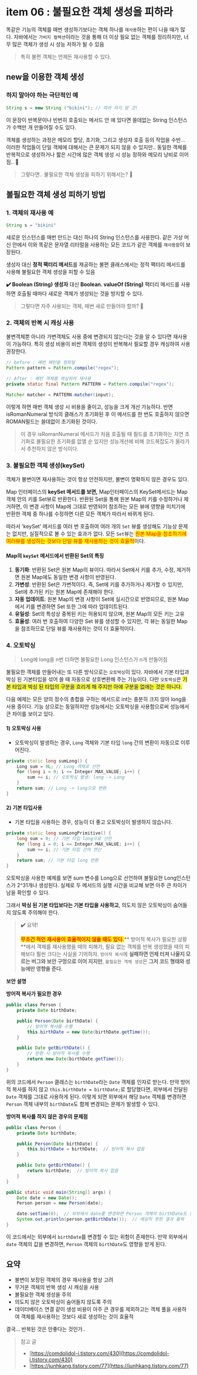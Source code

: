# item 06 : 불필요한 객체 생성을 피하라

똑같은 기능의 객체를 매번 생성하기보다는 객체 하나를 `재사용`하는 편이 나을 때가 많다. 자바에서는 `가비지 컬렉션`이라는 것을 통해 더 이상 필요 없는 객체를 정리하지만, 너무 많은 객체가 생성 시 성능 저하가 될 수 있음

> 특히 불편 객체는 언제든 재사용할 수 있다.

## new을 이용한 객체 생성

### 하지 말아야 하는 극단적인 예

```java
String s = new String ("bikini"); // 따라 하지 말 것!
```

이 문장이 반복문이나 빈번히 호출되는 메서드 안 에 있다면 쓸데없는 String 인스턴스가 수백만 개 만들어질 수도 있다.



객체를 생성하는 과정은 메모리 할당, 초기화, 그리고 생성자 호출 등의 작업을 수반... 이러한 작업들이 단일 객체에 대해서는 큰 문제가 되지 않을 수 있지만.. 동일한 객체를 반복적으로 생성하거나 짧은 시간에 많은 객체 생성 시 성능 정하와 메모리 낭비로 이어짐.. 🤨

> 그렇다면.. 불필요한 객체 생성을 피하기 위해서는? 🤔

## 불필요한 객체 생성 피하기 방법

### 1. 객체의 재사용 예

```java
String s = "bikini"
```

새로운 인스턴스를 매번 만드는 대신 하나의 String 인스턴스를 사용한다. 같은 가상 머신 안에서 이와 똑같은 문자열 리터럴을 사용하는 모든 코드가 같은 객체를 `재사용함`이 보장된다.

생성자 대신 **정적 팩터리 메서드**를 제공하는 불편 클래스에서는 정적 팩터리 메서드를 사용해 불필요한 객체 생성을 피할 수 있음

**✔️ Boolean (String) 생성자** 대신 **Boolean. valueOf (String)** 팩터리 메서드를 사용 하면 호출될 때마다 새로운 객체가 생성되는 것을 방지할 수 있다.

> 그렇다면 자주 사용되는 객체, 매번 새로 만들어야 할까? 🤔

### 2. 객체의 반복 시 캐싱 사용

불변객체뿐 아니라 가변객체도 사용 중에 변경되지 않는다는 것을 알 수 있다면 재사용이 가능하다. 특히 생성 비용이 비싼 객체의 생성이 반복해서 필요할 경우 캐싱하여 사용 권장한다.&#x20;

```java
// before : 매번 패턴을 컴파일
Pattern pattern = Pattern.compile("regex");

// After : 패턴 객체를 캐싱하여 재사용
private static final Pattern PATTERN = Pattern.compile("regex");

Matcher matcher = PATTERN.matcher(input);
```

이렇게 하면 매번 객체 생성 시 비용을 줄이고, 성능을 크게 개선 가능하다.  반면 isRomanNumeral 방식의 클래스가 초기화된 후 이 메서드를 한 번도 호출하지 않으면 ROMAN필드는 쓸데없이 초기화된 것이다.

> 이 경우 isRomanNumeral 메서드가 처음 호출될 때 필드를 초기화하는 지연 초기화로 불필요한 초기화를 없앨 순 있지만 성능개선에 비해 코드복잡도가 올라가서 추천하지 않은 방식이다.

### 3. 불필요한 객체 생성(keySet)

객체가 불변이면 재사용하는 것이 항상 안전하지만, 불변이 명확하지 않은 경우도 있다.&#x20;

Map 인터페이스의 **keySet 메서드를 보면,** Map인터페이스의 KeySet메서드는 Map 객체 안의 키를 Set뷰로 반환한다. 반환된 Set을 통해 원본 Map의 키를 수정하거나 제거하면, 이 변경 사항이 Map에 그대로 반영되어 참조하는 모든 뷰에 영향을 미치기에 반환한 객체 중 하나를 수정하면 다른 모든 객체가 따라서 바뀌게 된다.



따라서 'keySet' 메서드를 여러 번 호출하여 여러 개의 `Set` 뷰를 생성해도 기능상 문제는 없지만, 실질적으로 볼 수 있는 효과가 없다. 모든 `Set`뷰는 <mark style="color:red;">원본 Map을 참조하기에 여러뷰를 생성하는 것보다 단일 뷰를 재사용하는 것이 효율적</mark>이다.

#### Map의 `keySet` 메서드에서 반환된 Set의 특징

1. **동기화**: 반환된 Set은 원본 Map의 뷰이다. 따라서 Set에서 키를 추가, 수정, 제거하면 원본 Map에도 동일한 변경 사항이 반영된다.
2. **가변성**: 반환된 Set은 가변적이다. 즉, Set에 키를 추가하거나 제거할 수 있지만, Set에 추가된 키는 원본 Map에 존재해야 한다.
3. **자동 업데이트**: 원본 Map의 변경 사항이 Set에 실시간으로 반영되므로, 원본 Map에서 키를 변경하면 Set 또한 그에 따라 업데이트된다.
4. **유일성**: Set의 특성상 중복된 키는 허용되지 않으며, 원본 Map의 모든 키는 고유
5. **효율성**: 여러 번 호출하여 다양한 Set 뷰를 생성할 수 있지만, 각 뷰는 동일한 Map을 참조하므로 단일 뷰를 재사용하는 것이 더 효율적이다.

### 4. 오토박싱

> Long에 long을 n번 더하면 불필요한 Long 인스턴스가 n개 만들어짐

불필요한 객체를 만들어내는 또 다른 방식으로는 `오토박싱`이 있다. 자바에서 기본 타입과 박싱 된 기본타입을 섞어 쓸 때 자동으로 상호변환해 주는 기능이다. 다만 `오토박싱`은 <mark style="color:blue;">기본 타입과 박싱 된 타입의 구분을 흐리게 해 주지만 아얘 구분을 없애는 것은 아니다.</mark>

다음 예제는 모든 양의 정수의 총합을 구하는 메서드로 int는 충분히 크지 않아 long을 사용 중이다. 기능 상으로는 동일하지만 성능에서는 오토박싱을 사용함으로써 성능에서 큰 차이를 보이고 있다.

#### 1) 오토박싱 사용  <a href="#section-4" id="section-4"></a>

* 오토박싱이 발생하는 경우, `Long` 객체와 기본 타입 `long` 간의 변환이 자동으로 이루어진다.

```cpp
private static long sumLong() {
    Long sum = 0L; // Long 객체로 선언
    for (long i = 0; i <= Integer.MAX_VALUE; i++) {
        sum += i; // 오토박싱 발생: long -> Long
    }
    return sum; // Long -> long으로 변환
}
```

#### 2) 기본 타입사용 <a href="#section-5" id="section-5"></a>

* 기본 타입을 사용하는 경우, 성능이 더 좋고 오토박싱이 발생하지 않습니다.

```cpp
private static long sumLongPrimitive() {
    long sum = 0; // 기본 타입 long으로 선언
    for (long i = 0; i <= Integer.MAX_VALUE; i++) {
        sum += i; // 기본 타입 간의 연산
    }
    return sum; // 기본 타입 long 반환
}
```

오토박싱을 사용한 예제를 보면 sum 변수를 Long으로 선언하여 불필요한 Long인스턴스가 2^31개나 생성된다. 실제로 두 메서드의 실행 시간을 비교해 보면 아주 큰 차이가 남을 확인할 수 있다.

그래서 **박싱 된 기본 타입보다는 기본 타입을 사용하고**, 의도치 않은 오토박싱이 숨어들지 않도록 주의해야 한다.

> **✔️** 요약!&#x20;
>
> <mark style="color:red;">**무조건 적인 재사용이 효율적이지 않을 때도 있다.**</mark>** 방어적 복사가 필요한 상황**에서 객체를 재사용했을 때의 피해가, 필요 없는 객체를 반복 생성했을 때의 피해보다 훨씬 크다는 사실을 기억하자. `방어적 복사`에 **실패하면 언제 터져 나올지 모르는 버그와 보안 구멍으로 이어 지지만**, `불필요한 객체 생성`은 **그저 코드 형태와 성능에만 영향을 준다.**

**보안 설명**

**방어적 복사가 필요한 경우**

```java
public class Person {
    private Date birthDate;

    public Person(Date birthDate) {
        // 방어적 복사를 수행
        this.birthDate = new Date(birthDate.getTime());
    }

    public Date getBirthDate() {
        // 반환 시 방어적 복사를 수행
        return new Date(birthDate.getTime());
    }
}
```

위의 코드에서 `Person` 클래스는 `birthDate`라는 `Date` 객체를 인자로 받는다. 만약 방어적 복사를 하지 않고 `this.birthDate = birthDate;`로 할당했다면, 외부에서 전달된 `Date` 객체를 그대로 사용하게 된다. 이렇게 되면 외부에서 해당 `Date` 객체를 변경하면 `Person` 객체 내부의 `birthDate`도 함께 변경되는 문제가 발생할 수 있다.

**방어적 복사를 하지 않은 경우의 문제점**

```java
public class Person {
    private Date birthDate;

    public Person(Date birthDate) {
        this.birthDate = birthDate;  // 방어적 복사 없음
    }

    public Date getBirthDate() {
        return birthDate;  // 방어적 복사 없음
    }
}

public static void main(String[] args) {
    Date date = new Date();
    Person person = new Person(date);

    date.setTime(0);  // 외부에서 date를 변경하면 Person 객체의 birthDate도 변경됨
    System.out.println(person.getBirthDate());  // 예상치 못한 결과 출력
}
```

이 코드에서는 외부에서 `birthDate`를 변경할 수 있는 위험이 존재한다. 만약 외부에서 `date` 객체의 값을 변경하면, `Person` 객체의 `birthDate`도 영향을 받게 된다.



## 요약&#x20;

* 불변이 보장된 객체의 경우 재사용을 항상 고려
* 무거운 객체의 반복 생성 시 캐싱을 사용
* 불필요한 객체 생성을 주의
* 의도치 않은 오토박싱이 숨어들지 않도록 주의
* 데이터베이스 연결 같이 생성 비용이 아주 큰 경우를 제외하고는 객체 풀을 사용하여 객체를 재사용하는 것보다 새로 생성하는 것이 효율적



결국... 반복된 것은 안좋다는 것인가..



> 참고 글
>
> * [https://comdolidol-i.tistory.com/430](https://comdolidol-i.tistory.com/430)
> * [https://junhkang.tistory.com/77](https://junhkang.tistory.com/77)

